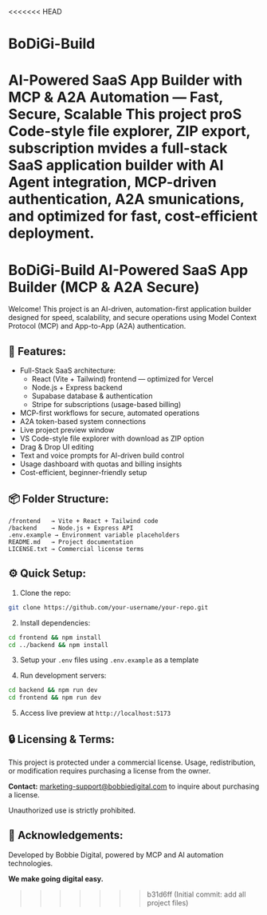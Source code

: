 <<<<<<< HEAD
# BoDiGi-Build
AI-Powered SaaS App Builder with MCP &amp; A2A Automation — Fast, Secure, Scalable This project proS Code-style file explorer, ZIP export, subscription mvides a full-stack SaaS application builder with AI Agent integration, MCP-driven authentication, A2A smunications, and optimized for fast, cost-efficient deployment. 
=======
# BoDiGi-Build AI-Powered SaaS App Builder (MCP & A2A Secure)

Welcome! This project is an AI-driven, automation-first application builder designed for speed, scalability, and secure operations using Model Context Protocol (MCP) and App-to-App (A2A) authentication.

## 🚀 Features:
- Full-Stack SaaS architecture:
  - React (Vite + Tailwind) frontend — optimized for Vercel
  - Node.js + Express backend
  - Supabase database & authentication
  - Stripe for subscriptions (usage-based billing)
- MCP-first workflows for secure, automated operations
- A2A token-based system connections
- Live project preview window
- VS Code-style file explorer with download as ZIP option
- Drag & Drop UI editing
- Text and voice prompts for AI-driven build control
- Usage dashboard with quotas and billing insights
- Cost-efficient, beginner-friendly setup

## 📦 Folder Structure:
```
/frontend   → Vite + React + Tailwind code  
/backend    → Node.js + Express API  
.env.example → Environment variable placeholders  
README.md   → Project documentation  
LICENSE.txt → Commercial license terms  
```

## ⚙️ Quick Setup:
1. Clone the repo:
```bash
git clone https://github.com/your-username/your-repo.git
```
2. Install dependencies:
```bash
cd frontend && npm install
cd ../backend && npm install
```
3. Setup your `.env` files using `.env.example` as a template

4. Run development servers:
```bash
cd backend && npm run dev
cd frontend && npm run dev
```
5. Access live preview at `http://localhost:5173`

## 🔒 Licensing & Terms:
This project is protected under a commercial license. Usage, redistribution, or modification requires purchasing a license from the owner.

**Contact:** marketing-support@bobbiedigital.com to inquire about purchasing a license.

Unauthorized use is strictly prohibited.

## 🙏 Acknowledgements:
Developed by Bobbie Digital, powered by MCP and AI automation technologies.

**We make going digital easy.**
>>>>>>> b31d6ff (Initial commit: add all project files)
